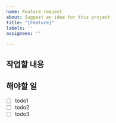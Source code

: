 ```yaml
---
name: Feature request
about: Suggest an idea for this project
title: "[Feature]"
labels: ''
assignees: ''

---
```


## 작업할 내용

## 해야할 일
- [ ] todo1
- [ ] todo2
- [ ] todo3
